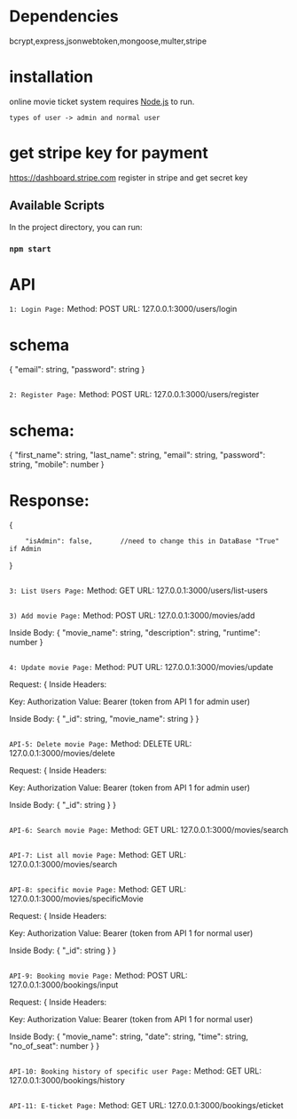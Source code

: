 
# Dependencies

bcrypt,express,jsonwebtoken,mongoose,multer,stripe

# installation

online movie ticket system requires [Node.js](https://nodejs.org/)  to run.

`types of user -> admin and normal user`

# get stripe key for payment
https://dashboard.stripe.com
register in stripe and get secret key


## Available Scripts

In the project directory, you can run:

### `npm start`


# API 

`1: Login Page:`
Method: POST
URL: 127.0.0.1:3000/users/login

# schema 
{
    "email": string,
    "password": string
}

```````````````````````````````````````````````````````````````````````````````````
```````````````````````````````````````````````````````````````````````````````````

`2: Register Page:`
Method: POST
URL: 127.0.0.1:3000/users/register

# schema: 
{
     "first_name": string,
     "last_name": string,
     "email": string,
     "password": string,
     "mobile": number
}

# Response:
{

        "isAdmin": false,       //need to change this in DataBase "True" if Admin 
}


```````````````````````````````````````````````````````````````````````````````````
```````````````````````````````````````````````````````````````````````````````````

`3: List Users Page:`
Method: GET
URL: 127.0.0.1:3000/users/list-users



```````````````````````````````````````````````````````````````````````````````````
```````````````````````````````````````````````````````````````````````````````````

`3) Add movie Page:`
Method: POST
URL: 127.0.0.1:3000/movies/add


Inside Body:
{
     "movie_name": string,
     "description": string,
     "runtime": number
}


```````````````````````````````````````````````````````````````````````````````````
```````````````````````````````````````````````````````````````````````````````````

`4: Update movie Page:`
Method: PUT
URL: 127.0.0.1:3000/movies/update

Request:
{
Inside Headers:

Key: Authorization
Value: Bearer (token from API 1 for admin user)

Inside Body:
{
     "_id": string,
     "movie_name": string
}
}


```````````````````````````````````````````````````````````````````````````````````
```````````````````````````````````````````````````````````````````````````````````

`API-5: Delete movie Page:`
Method: DELETE
URL: 127.0.0.1:3000/movies/delete

Request:
{
Inside Headers:

Key: Authorization
Value: Bearer (token from API 1 for admin user)

Inside Body:
{
     "_id": string
}
}

```````````````````````````````````````````````````````````````````````````````````
```````````````````````````````````````````````````````````````````````````````````

`API-6: Search movie Page:`
Method: GET
URL: 127.0.0.1:3000/movies/search

```````````````````````````````````````````````````````````````````````````````````
```````````````````````````````````````````````````````````````````````````````````

`API-7: List all movie Page:`
Method: GET
URL: 127.0.0.1:3000/movies/search


```````````````````````````````````````````````````````````````````````````````````
```````````````````````````````````````````````````````````````````````````````````

`API-8: specific movie Page:`
Method: GET
URL: 127.0.0.1:3000/movies/specificMovie

Request:
{
Inside Headers:

Key: Authorization
Value: Bearer (token from API 1 for normal user)

Inside Body:
{
      "_id": string
}
}

```````````````````````````````````````````````````````````````````````````````````
```````````````````````````````````````````````````````````````````````````````````

`API-9: Booking movie Page:`
Method: POST
URL: 127.0.0.1:3000/bookings/input

Request:
{
Inside Headers:

Key: Authorization
Value: Bearer (token from API 1 for normal user)

Inside Body:
{
      "movie_name": string,
      "date": string,
      "time": string,
      "no_of_seat": number
}
}


```````````````````````````````````````````````````````````````````````````````````
```````````````````````````````````````````````````````````````````````````````````

`API-10: Booking history of specific user Page:`
Method: GET
URL: 127.0.0.1:3000/bookings/history


```````````````````````````````````````````````````````````````````````````````````
```````````````````````````````````````````````````````````````````````````````````

`API-11: E-ticket Page:`
Method: GET
URL: 127.0.0.1:3000/bookings/eticket


```````````````````````````````````````````````````````````````````````````````````
```````````````````````````````````````````````````````````````````````````````````
